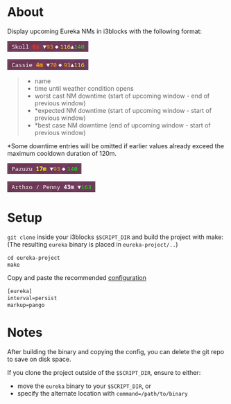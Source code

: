 # About
Display upcoming Eureka NMs in i3blocks with the following format:

![Skoll](https://github.com/Kishiko73/eureka-project/blob/master/screenshots/Skoll.png)

![Cassie](https://github.com/Kishiko73/eureka-project/blob/master/screenshots/Cassie.png)

> - name
> - time until weather condition opens
> - worst cast NM downtime (start of upcoming window - end of previous window)
> - *expected NM downtime (start of upcoming window - start of previous window)
> - *best case NM downtime (end of upcoming window - start of previous window)

*Some downtime entries will be omitted if earlier values already exceed the maximum cooldown duration of 120m.

![Pazuzu](https://github.com/Kishiko73/eureka-project/blob/master/screenshots/Pazuzu.png)

![ArthroPenny](https://github.com/Kishiko73/eureka-project/blob/master/screenshots/ArthroPenny.png)

# Setup
`git clone` inside your i3blocks `$SCRIPT_DIR` and build the project with make: 
(The resulting `eureka` binary is placed in `eureka-project/..`)
```
cd eureka-project
make
```

Copy and paste the recommended [configuration](i3blocks.conf)
```
[eureka]
interval=persist
markup=pango
```

# Notes
After building the binary and copying the config, 
you can delete the git repo to save on disk space.

If you clone the project outside of the `$SCRIPT_DIR`, ensure to either:
- move the `eureka` binary to your `$SCRIPT_DIR`, or
- specify the alternate location with `command=/path/to/binary`
